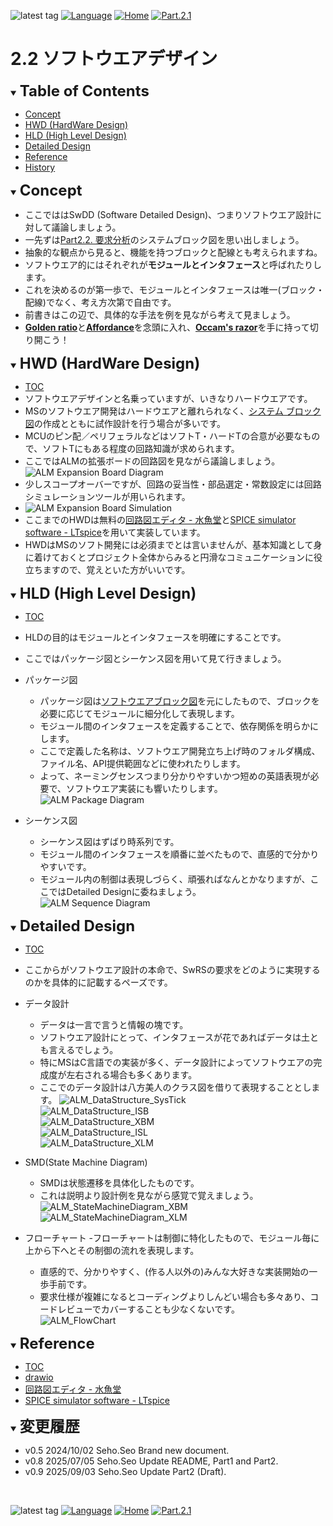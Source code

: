 ![latest tag](https://img.shields.io/github/v/tag/gtuja/CSC_MS.svg?color=brightgreen)
[![Language](https://img.shields.io/badge/%E8%A8%80%E8%AA%9E-English-brightgreen)](https://github.com/gtuja/CSC_MS/blob/main/Part2/2.SoftwareDesign_en.md)
[![Home](https://img.shields.io/badge/Home-Readme-brightgreen)](https://github.com/gtuja/CSC_MS/blob/main/README.md)
[![Part.2.1](https://img.shields.io/badge/Prev-Part.2.1-brightgreen)](https://github.com/gtuja/CSC_MS/blob/main/Part2/1.RequirementAnalysis.md)

# 2.2 ソフトウエアデザイン

<div id="toc"></div>
<details open>
<summary><font size="5"><b>Table of Contents</b></font></summary>

- [Concept](#Concept)
- [HWD (HardWare Design)](#HWD)
- [HLD (High Level Design)](#HLD)
- [Detailed Design](#Detailed_Design)
- [Reference](#Reference)
- [History](#history)
</details>

<div id="Concept"></div>
<details open>
<summary><font size="5"><b>Concept</b></font></summary>

- ここでははSwDD (Software Detailed Design)、つまりソフトウエア設計に対して議論しましょう。
- 一先ずは[Part2.2. 要求分析](https://github.com/gtuja/CSC_MS/blob/main/Part2/1.RequirementAnalysis.md#project_alm)のシステムブロック図を思い出しましょう。
- 抽象的な観点から見ると、機能を持つブロックと配線とも考えられますね。
- ソフトウエア的にはそれぞれが**モジュールとインタフェース**と呼ばれたりします。
- これを決めるのが第一歩で、モジュールとインタフェースは唯一(ブロック・配線)でなく、考え方次第で自由です。
- 前書きはこの辺で、具体的な手法を例を見ながら考えて見ましょう。
- [**Golden ratio**](https://en.m.wikipedia.org/wiki/Golden_ratio)と[**Affordance**](https://en.m.wikipedia.org/wiki/Affordance)を念頭に入れ、[**Occam's razor**](https://en.m.wikipedia.org/wiki/Occam%27s_razor)を手に持って切り開こう！

</details>

<div id="HWD"></div>
<details open>
<summary><font size="5"><b>HWD (HardWare Design)</b></font></summary>

- [TOC](#toc)
- ソフトウエアデザインと名乗っていますが、いきなりハードウエアです。
- MSのソフトウエア開発はハードウエアと離れられなく、[システム ブロック図](https://github.com/gtuja/CSC_MS/blob/main/Resources/Part2/Part2_ALM_SystemBlockDiagram.drawio.png)の作成とともに試作設計を行う場合が多いです。
- MCUのピン配／ペリフェラルなどはソフトT・ハードTの合意が必要なもので、ソフトTにもある程度の回路知識が求められます。
- ここではALMの拡張ボードの回路図を見ながら議論しましょう。<br>
![ALM Expansion Board Diagram](https://github.com/gtuja/CSC_MS/blob/main/Resources/Part2/ALM_ExpansionBoard.png)
- 少しスコープオーバーですが、回路の妥当性・部品選定・常数設定には回路シミュレーションツールが用いられます。
- ![ALM Expansion Board Simulation](https://github.com/gtuja/CSC_MS/blob/main/Resources/Part2/Part2_ALM_ExpansionBoard_LTSpice.png)
- ここまでのHWDは無料の[回路図エディタ - 水魚堂](https://www.suigyodo.com/online/index.htm)と[SPICE simulator software - LTspice](https://www.analog.com/en/resources/design-tools-and-calculators/ltspice-simulator.html?ADICID=PDSR_Global_LTspice-NB_Google_PSC_202508&gad_source=1&gad_campaignid=22826770531&gbraid=0AAAAACxqTx-E7jIv6DK8SeuRhdtOZnL5Y&gclid=CjwKCAjw2vTFBhAuEiwAFaScwg5rg1Heq-BmBzmgNsCabtCuYCxPfAWVnRJI-xDOk_1JuIVxpOHhnhoC9zkQAvD_BwE)を用いて実装しています。
- HWDはMSのソフト開発には必須までとは言いませんが、基本知識として身に着けておくとプロジェクト全体からみると円滑なコミュニケーションに役立ちますので、覚えといた方がいいです。
</details>

<div id="HLD"></div>
<details open>
<summary><font size="5"><b>HLD (High Level Design)</b></font></summary>

- [TOC](#toc)
- HLDの目的はモジュールとインタフェースを明確にすることです。
- ここではパッケージ図とシーケンス図を用いて見て行きましょう。
- パッケージ図
  - パッケージ図は[ソフトウエアブロック図](https://github.com/gtuja/CSC_MS/blob/main/Resources/Part2/Part2_ALM_SoftwareBlockDiagram.drawio.png)を元にしたもので、ブロックを必要に応じてモジュールに細分化して表現します。
  - モジュール間のインタフェースを定義することで、依存関係を明らかにします。
  - ここで定義した名称は、ソフトウエア開発立ち上げ時のフォルダ構成、ファイル名、API提供範囲などに使われたりします。
  - よって、ネーミングセンスつまり分かりやすいかつ短めの英語表現が必要で、ソフトウエア実装にも響いたりします。<br>
![ALM Package Diagram](https://github.com/gtuja/CSC_MS/blob/main/Resources/Part2/Part2_ALM_PackageDiagram.drawio.png)<br>

- シーケンス図
  - シーケンス図はずばり時系列です。
  - モジュール間のインタフェースを順番に並べたもので、直感的で分かりやすいです。
  - モジュール内の制御は表現しづらく、頑張ればなんとかなりますが、ここではDetailed Designに委ねましょう。<br>
![ALM Sequence Diagram](https://github.com/gtuja/CSC_MS/blob/main/Resources/Part2/Part2_ALM_SequenceDiagram.drawio.png)<br>
</details>

<div id="Detailed_Design"></div>
<details open>
<summary><font size="5"><b>Detailed Design</b></font></summary>

- [TOC](#toc)
- ここからがソフトウエア設計の本命で、SwRSの要求をどのように実現するのかを具体的に記載するペーズです。
- データ設計
  - データは一言で言うと情報の塊です。
  - ソフトウエア設計にとって、インタフェースが花であればデータは土とも言えるでしょう。
  - 特にMSはC言語での実装が多く、データ設計によってソフトウエアの完成度が左右される場合も多くあります。
  - ここでのデータ設計は八方美人のクラス図を借りて表現することとします。
![ALM_DataStructure_SysTick](https://github.com/gtuja/CSC_MS/blob/main/Resources/Part2/Part2_ALM_DataStructure_SysTick.drawio.png)<br>
![ALM_DataStructure_ISB](https://github.com/gtuja/CSC_MS/blob/main/Resources/Part2/Part2_ALM_DataStructure_ISB.drawio.png)<br>
![ALM_DataStructure_XBM](https://github.com/gtuja/CSC_MS/blob/main/Resources/Part2/Part2_ALM_DataStructure_XBM.drawio.png)<br>
![ALM_DataStructure_ISL](https://github.com/gtuja/CSC_MS/blob/main/Resources/Part2/Part2_ALM_DataStructure_ISL.drawio.png)<br>
![ALM_DataStructure_XLM](https://github.com/gtuja/CSC_MS/blob/main/Resources/Part2/Part2_ALM_DataStructure_XLM.drawio.png)<br>

- SMD(State Machine Diagram)
  - SMDは状態遷移を具体化したものです。
  - これは説明より設計例を見ながら感覚で覚えましょう。
![ALM_StateMachineDiagram_XBM](https://github.com/gtuja/CSC_MS/blob/main/Resources/Part2/Part2_ALM_StateMachineDiagram_XBM.drawio.png)<br>
![ALM_StateMachineDiagram_XLM](https://github.com/gtuja/CSC_MS/blob/main/Resources/Part2/Part2_ALM_StateMachineDiagram_XLM.drawio.png)<br>

- フローチャート
  -フローチャートは制御に特化したもので、モジュール毎に上から下へとその制御の流れを表現します。
  - 直感的で、分かりやすく、(作る人以外の)みんな大好きな実装開始の一歩手前です。
  - 要求仕様が複雑になるとコーディングよりしんどい場合も多々あり、コードレビューでカバーすることも少なくないです。<br>
  ![ALM_FlowChart](https://github.com/gtuja/CSC_MS/blob/main/Resources/Part2/Part2_ALM_FlowChart.drawio.png)<br>

</details>

<div id="Reference"></div>
<details open>
<summary><font size="5"><b>Reference</b></font></summary>

- [TOC](#toc)
- [drawio](https://www.drawio.com/doc/#get-started-with-diagramsnet)
- [回路図エディタ - 水魚堂](https://www.suigyodo.com/online/index.htm)
- [SPICE simulator software - LTspice](https://www.analog.com/en/resources/design-tools-and-calculators/ltspice-simulator.html?ADICID=PDSR_Global_LTspice-NB_Google_PSC_202508&gad_source=1&gad_campaignid=22826770531&gbraid=0AAAAACxqTx-E7jIv6DK8SeuRhdtOZnL5Y&gclid=CjwKCAjw2vTFBhAuEiwAFaScwg5rg1Heq-BmBzmgNsCabtCuYCxPfAWVnRJI-xDOk_1JuIVxpOHhnhoC9zkQAvD_BwE)
</details>

<div id="history"></div>
<details open>
<summary><font size="5"><b>変更履歴</b></font></summary> 

- v0.5 2024/10/02 Seho.Seo Brand new document.
- v0.8 2025/07/05 Seho.Seo Update README, Part1 and Part2.
- v0.9 2025/09/03 Seho.Seo Update Part2 (Draft).
</details>

<br>

![latest tag](https://img.shields.io/github/v/tag/gtuja/CSC_MS.svg?color=brightgreen)
[![Language](https://img.shields.io/badge/%E8%A8%80%E8%AA%9E-English-brightgreen)](https://github.com/gtuja/CSC_MS/blob/main/Part2/2.SoftwareDesign_en.md)
[![Home](https://img.shields.io/badge/Home-Readme-brightgreen)](https://github.com/gtuja/CSC_MS/blob/main/README.md)
[![Part.2.1](https://img.shields.io/badge/Prev-Part.2.1-brightgreen)](https://github.com/gtuja/CSC_MS/blob/main/Part2/1.RequirementAnalysis.md)
